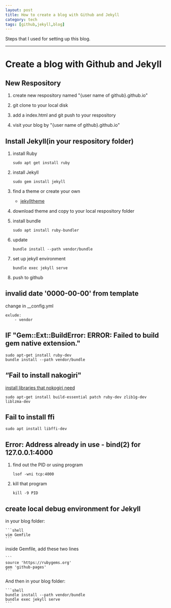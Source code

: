 ```yaml
---
layout: post
title: How to create a blog with Github and Jekyll
category: tech
tags: [github,jekyll,blog]
---
```


Steps that I used for setting up this blog.

---

# Create a blog with Github and Jekyll

## New Respository

1. create new respository named "{user name of github}.github.io"

2. git clone to your local disk

3. add a index.html and git push to your respository

4. visit your blog by "{user name of github}.github.io"

## Install Jekyll(in your respository folder)

1. install Ruby

    ```shell
    sudo apt get install ruby
    ```

2. install Jekyll

    ```shell
    sudo gem install jekyll
    ```

3. find a theme or create your own

    - [jekylltheme](http://jekyllthemes.org/)

4. download theme and copy to your local respository folder

5. install bundle

    ```shell
    sudo apt install ruby-bundler
    ```

6. update

    ```shell
    bundle install --path vendor/bundle
    ```

7. set up jekyll environment

    ```shell
    bundle exec jekyll serve
    ```

8. push to github

## invalid date '0000-00-00' from template

change in __config.yml

    exlude:
        - vendor

## IF "Gem::Ext::BuildError: ERROR: Failed to build gem native extension."
```shell
sudo apt-get install ruby-dev
bundle install --path vendor/bundle
```

## “Fail to install nakogiri"
[install libraries that nokogiri need](http://www.nokogiri.org/tutorials/installing_nokogiri.html)
 ```shell
sudo apt-get install build-essential patch ruby-dev zlib1g-dev liblzma-dev
```

## Fail to install ffi
```shell
sudo apt install libffi-dev
```
## Error: Address already in use - bind(2) for 127.0.0.1:4000

1. find out the PID or using program

    ```shell
    lsof -wni tcp:4000
    ```

2. kill that program

    ```shell
    kill -9 PID
    ```

## create local debug environment for Jekyll

in your blog folder:

    ```shell
    vim Gemfile
    ```

inside Gemfile, add these two lines

    ```
    source 'https://rubygems.org'      
    gem 'github-pages'
    ```

And then in your blog folder:

    ```shell
    bundle install --path vendor/bundle
    bundle exec jekyll serve
    ```
